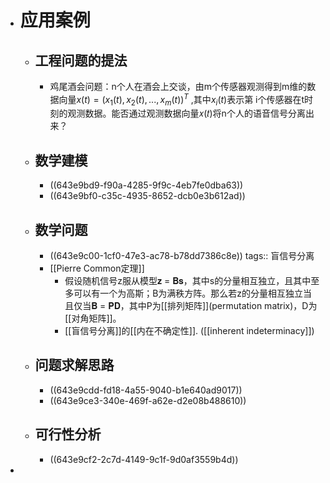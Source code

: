 - # 应用案例
	- ## 工程问题的提法
		- 鸡尾酒会问题：n个人在酒会上交谈，由m个传感器观测得到m维的数据向量$x(t)=(x_1(t),x_2(t),...,x_m(t))^T$ ,其中$x_i(t)$表示第 i个传感器在t时刻的观测数据。能否通过观测数据向量𝑥(𝑡)将n个人的语音信号分离出来？
	- ## 数学建模
		- ((643e9bd9-f90a-4285-9f9c-4eb7fe0dba63))
		- ((643e9bf0-c35c-4935-8652-dcb0e3b612ad))
	- ## 数学问题
		- ((643e9c00-1cf0-47e3-ac78-b78dd7386c8e))
		  tags:: 盲信号分离
		- [[Pierre Common定理]]
			- 假设随机信号z服从模型𝐳 = 𝐁𝐬，其中s的分量相互独立，且其中至多可以有一个为高斯；B为满秩方阵。那么若z的分量相互独立当且仅当𝐁 = 𝐏𝐃，其中P为[[排列矩阵]](permutation matrix)，D为[[对角矩阵]]。
			- [[盲信号分离]]的[[内在不确定性]]. ([[inherent indeterminacy]])
	- ## 问题求解思路
		- ((643e9cdd-fd18-4a55-9040-b1e640ad9017))
		- ((643e9ce3-340e-469f-a62e-d2e08b488610))
	- ## 可行性分析
		- ((643e9cf2-2c7d-4149-9c1f-9d0af3559b4d))
-